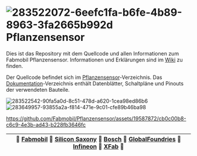 # ![283522072-6eefc1fa-b6fe-4b89-8963-3fa2665b992d](https://github.com/Fabmobil/Pflanzensensor/assets/107469401/b32aff52-ee37-471b-9e8d-c2f394723655) Pflanzensensor

Dies ist das Repository mit dem Quellcode und allen Informationen zum Fabmobil Pflanzensensor. Informationen und Erklärungen sind im [Wiki](https://github.com/Fabmobil/Pflanzensensor/wiki) zu finden.

Der Quellcode befindet sich im [Pflanzensensor](https://github.com/Fabmobil/Pflanzensensor/tree/main/Pflanzensensor)-Verzeichnis. Das [Dokumentation](https://github.com/Fabmobil/Pflanzensensor/tree/main/Dokumentation)-Verzeichnis enthält Datenblätter, Schaltpläne und Pinouts der verwendeten Bauteile.

![283522542-90fa5a0d-8c51-478d-a620-1cea98ed86b6](https://github.com/Fabmobil/Pflanzensensor/assets/107469401/adbd33a9-eb7b-44fd-9d92-594e67fd44fb)
![283649957-93855a2a-f814-471e-9c01-cfe89b46ba98](https://github.com/Fabmobil/Pflanzensensor/assets/107469401/05440161-c441-4ec1-a03e-e6aa8557d0d3)

https://github.com/Fabmobil/Pflanzensensor/assets/19587872/cb0c00b8-c6c9-4e3b-ad43-b228fb3646fc

| 💜 [Fabmobil](https://www.fabmobil.org) 💜 [Silicon Saxony](https://silicon-saxony.de) 💜 [Bosch](https://www.bosch.de/) 💜 [GlobalFoundries](https://gf.com/) 💜 [Infineon](https://www.infineon.com/) 💜 [XFab](https://www.xfab.com/) 💜 |
|-------------------------------------------------------------------------------------------------------------------------------------------------------------------------------------------------------------------------------------------|
